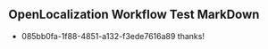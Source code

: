## OpenLocalization Workflow Test MarkDown
* 085bb0fa-1f88-4851-a132-f3ede7616a89 thanks!

<!--HONumber=Aug16_HO4-->


